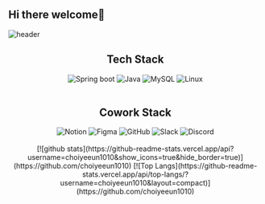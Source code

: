 ## Hi there welcome👋

![header](https://capsule-render.vercel.app/api?type=wave&color=auto&height=300&section=header&text=Yeeun%20Choi&fontSize=90)

<h2 align="center">Tech Stack</h2>
<div align="center">
  <img alt="Spring boot" src="https://img.shields.io/badge/SpringBoot-6DB33F.svg?&style=for-the-badge&logo=SpringBoot&logoColor=white"/>
  <img alt="Java" src="https://img.shields.io/badge/java-007396.svg?&style=for-the-badge&logo=Java&logoColor=white"/> 
  <img alt="MySQL" src="https://img.shields.io/badge/MySQL-4479A1.svg?&style=for-the-badge&logo=MySQL&logoColor=white"/> 
  <img alt="Linux" src="https://img.shields.io/badge/Linux-FCC624.svg?&style=for-the-badge&logo=Linux&logoColor=black"/>
</div></br>

<h2 align="center">Cowork Stack</h2>
<div align="center"> 
<img alt="Notion" src="https://img.shields.io/badge/Notion-000000.svg?&style=for-the-badge&logo=Notion&logoColor=white"/>
<img alt="Figma" src="https://img.shields.io/badge/Figma-F24E1E.svg?&style=for-the-badge&logo=Figma&logoColor=white"/>
<img alt="GitHub" src="https://img.shields.io/badge/GitHub-181717.svg?&style=for-the-badge&logo=GitHub&logoColor=white"/>
<img alt="Slack" src="https://img.shields.io/badge/Slack-4A154B.svg?&style=for-the-badge&logo=Slack&logoColor=white"/>
<img alt="Discord" src="https://img.shields.io/badge/Discord-5865F2.svg?&style=for-the-badge&logo=Discord&logoColor=white"/>
</div></br>

<div align="center">
  [![github stats](https://github-readme-stats.vercel.app/api?username=choiyeeun1010&show_icons=true&hide_border=true)](https://github.com/choiyeeun1010) [![Top Langs](https://github-readme-stats.vercel.app/api/top-langs/?username=choiyeeun1010&layout=compact)](https://github.com/choiyeeun1010)
</div>

